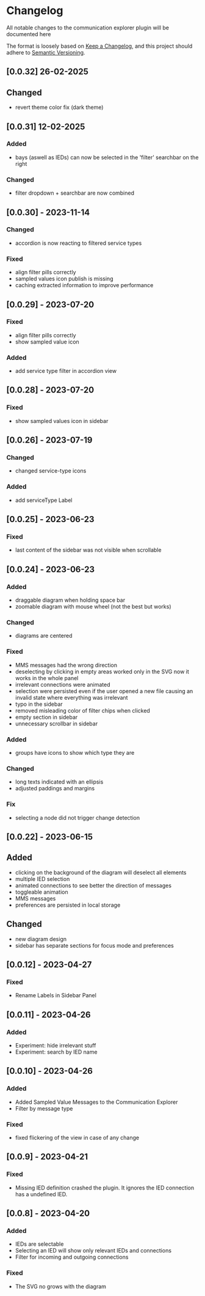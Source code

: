 # Changelog

All notable changes to the communication explorer plugin will be documented here

The format is loosely based on [Keep a Changelog](https://keepachangelog.com/en/1.1.0/),
and this project should adhere to [Semantic Versioning](https://semver.org/spec/v2.0.0.html).

## [0.0.32] 26-02-2025

## Changed

- revert theme color fix (dark theme)

## [0.0.31] 12-02-2025

### Added

- bays (aswell as IEDs) can now be selected in the 'filter' searchbar on the right

### Changed

- filter dropdown + searchbar are now combined

## [0.0.30] - 2023-11-14


### Changed
- accordion is now reacting to filtered service types

### Fixed
- align filter pills correctly
- sampled values icon publish is missing
- caching extracted information to improve performance


## [0.0.29] - 2023-07-20
### Fixed
- align filter pills correctly
- show sampled value icon

### Added
- add service type filter in accordion view

## [0.0.28] - 2023-07-20
### Fixed
- show sampled values icon in sidebar

## [0.0.26] - 2023-07-19

### Changed
- changed service-type icons

### Added
- add serviceType Label

## [0.0.25] - 2023-06-23

### Fixed
- last content of the sidebar was not visible when scrollable

## [0.0.24] - 2023-06-23

### Added
- draggable diagram when holding space bar
- zoomable diagram with mouse wheel (not the best but works)

### Changed

- diagrams are centered

### Fixed
- MMS messages had the wrong direction
- deselecting by clicking in empty areas worked only in the SVG
  now it works in the whole panel
- irrelevant connections were animated
- selection were persisted even if the user opened a new file causing
  an invalid state where everything was irrelevant
- typo in the sidebar
- removed misleading color of filter chips when clicked
- empty section in sidebar
- unnecessary scrollbar in sidebar

### Added

- groups have icons to show which type they are

### Changed

- long texts indicated with an ellipsis
- adjusted paddings and margins

### Fix

- selecting a node did not trigger change detection


## [0.0.22] - 2023-06-15

## Added
- clicking on the background of the diagram will deselect all elements
- multiple IED selection
- animated connections to see better the direction of messages
- toggleable animation
- MMS messages
- preferences are persisted in local storage

## Changed
- new diagram design
- sidebar has separate sections for focus mode and preferences

## [0.0.12] - 2023-04-27

### Fixed

- Rename Labels in Sidebar Panel

## [0.0.11] - 2023-04-26

### Added

- Experiment: hide irrelevant stuff
- Experiment: search by IED name

## [0.0.10] - 2023-04-26

### Added

- Added Sampled Value Messages to the Communication Explorer
- Filter by message type

### Fixed

- fixed flickering of the view in case of any change

## [0.0.9] - 2023-04-21

### Fixed

- Missing IED definition crashed the plugin.
  It ignores the IED connection has a undefined IED.

## [0.0.8] - 2023-04-20

### Added

- IEDs are selectable
- Selecting an IED will show only relevant IEDs and connections
- Filter for incoming and outgoing connections

### Fixed

- The SVG no grows with the diagram